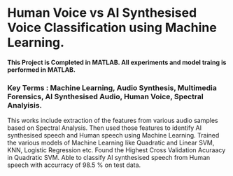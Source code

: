 # Human Voice vs AI Synthesised Voice Classification using Machine Learning.

#### This Project is Completed in MATLAB. All experiments and model traing is performed in MATLAB. 
### Key Terms : Machine Learning, Audio Synthesis, Multimedia Forensics, AI Synthesised Audio, Human Voice, Spectral Analyisis.

This works include extraction of the features from various audio samples based on Spectral Analysis. Then used those features to identify AI synthesised speech and Human speech using Machine Learning. Trained the various models of Machine Learning like Quadratic and Linear SVM, KNN, Logistic Regression etc. Found the Highest Cross Validation Acuraacy in Quadratic SVM. Able to classify AI synthesised speech from Human speech with accurracy of 98.5 % on test data. 
